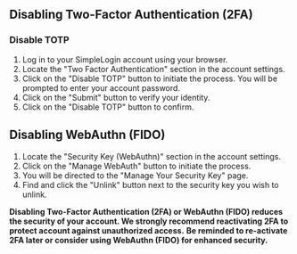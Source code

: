 ## Disabling Two-Factor Authentication (2FA)


### Disable TOTP

1. Log in to your SimpleLogin account using your browser.
2. Locate the "Two Factor Authentication" section in the account settings.
3. Click on the "Disable TOTP" button to initiate the process. You will be prompted to enter your account password.
4. Click on the "Submit" button to verify your identity.
5. Click on the "Disable TOTP" button to confirm.

## Disabling WebAuthn (FIDO)

1. Locate the "Security Key (WebAuthn)" section in the account settings.
2. Click on the "Manage WebAuth" button to initiate the process.
3. You will be directed to the "Manage Your Security Key" page.
4. Find and click the "Unlink" button next to the security key you wish to unlink.

**Disabling Two-Factor Authentication (2FA) or WebAuthn (FIDO) reduces the security of your account. We strongly recommend reactivating 2FA to protect account against unauthorized access.**
**Be reminded to re-activate 2FA later or consider using WebAuthn (FIDO) for enhanced security.**

